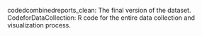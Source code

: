 codedcombinedreports_clean: The final version of the dataset.
CodeforDataCollection: R code for the entire data collection and visualization process.
